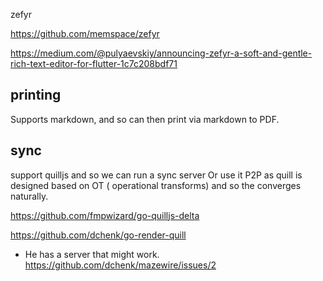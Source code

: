 zefyr

https://github.com/memspace/zefyr

https://medium.com/@pulyaevskiy/announcing-zefyr-a-soft-and-gentle-rich-text-editor-for-flutter-1c7c208bdf71

## printing
Supports markdown, and so can then print via markdown to PDF.


## sync

support quilljs and so we can run a sync server Or use it P2P as quill is designed based on OT ( operational transforms) and so the converges naturally.

https://github.com/fmpwizard/go-quilljs-delta

https://github.com/dchenk/go-render-quill
- He has a server that might work. https://github.com/dchenk/mazewire/issues/2




